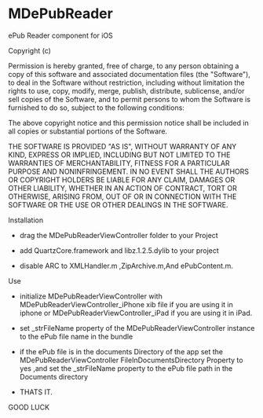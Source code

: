 MDePubReader
============

ePub Reader component for iOS

Copyright (c) <year> <copyright holders>

Permission is hereby granted, free of charge, to any person obtaining a copy of this software and associated documentation files (the "Software"), to deal in the Software without restriction, including without limitation the rights to use, copy, modify, merge, publish, distribute, sublicense, and/or sell copies of the Software, and to permit persons to whom the Software is furnished to do so, subject to the following conditions:

The above copyright notice and this permission notice shall be included in all copies or substantial portions of the Software.

THE SOFTWARE IS PROVIDED "AS IS", WITHOUT WARRANTY OF ANY KIND, EXPRESS OR IMPLIED, INCLUDING BUT NOT LIMITED TO THE WARRANTIES OF MERCHANTABILITY, FITNESS FOR A PARTICULAR PURPOSE AND NONINFRINGEMENT. IN NO EVENT SHALL THE AUTHORS OR COPYRIGHT HOLDERS BE LIABLE FOR ANY CLAIM, DAMAGES OR OTHER LIABILITY, WHETHER IN AN ACTION OF CONTRACT, TORT OR OTHERWISE, ARISING FROM, OUT OF OR IN CONNECTION WITH THE SOFTWARE OR THE USE OR OTHER DEALINGS IN THE SOFTWARE.


Installation

- drag the MDePubReaderViewController folder to your Project 

- add QuartzCore.framework and libz.1.2.5.dylib to your project

- disable ARC to XMLHandler.m ,ZipArchive.m,And ePubContent.m.



Use

- initialize MDePubReaderViewController with MDePubReaderViewController_iPhone xib file if you are using it in iphone 
or MDePubReaderViewController_iPad if you are using it in iPad.

- set _strFileName property of the MDePubReaderViewController instance to the ePub file name in the bundle 

- if the ePub file is in the documents Directory of the app set the MDePubReaderViewController FileInDocumentsDirectory 
Property to yes ,and set the _strFileName property to the ePub file path in the Documents directory

- THATS IT.



GOOD LUCK
